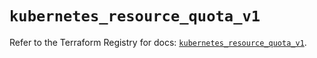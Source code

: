 # `kubernetes_resource_quota_v1`

Refer to the Terraform Registry for docs: [`kubernetes_resource_quota_v1`](https://registry.terraform.io/providers/hashicorp/kubernetes/2.31.0/docs/resources/resource_quota_v1).

